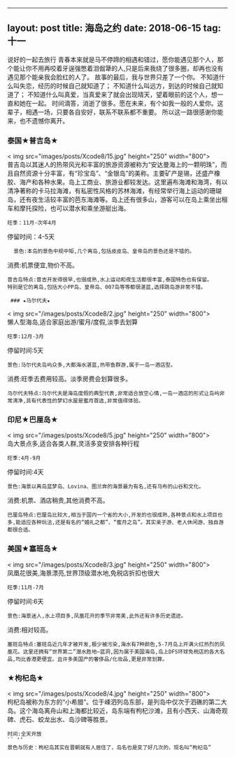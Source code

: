 --- 
 layout: post 
 title: 海岛之约 
 date: 2018-06-15 
 tag:十一 
 --- 
   说好的一起去旅行 
   青春本来就是马不停蹄的相遇和错过，愿你能遇见那个人，那个能让你不用再咬着牙逞强憋着泪倔犟的人,只是后来我绕了很多圈，却再也没有遇见那个能亲我会脸红的人了。 
   故事的最后，我与世界只差了一个你。 
   不知道什么叫失恋，经历的时候自己就知道了； 
   不知道什么叫远方，到达的时候自己就知道了； 
   不知道什么叫真爱，当真爱来了就会出现晴天，望着眼前的这个人，想一直和她在一起。 
   时间滴答，消逝了很多。愿在未来，有个如我一般的人爱你。这辈子，相遇一场，只要各自安好，联系不联系都不重要。 
   所以这一路很感谢你能来，也不遗憾你离开。  
 ### 泰国★普吉岛★ 
 < img src="images/posts/Xcode8/15.jpg" height="250" width="800">  
 普吉岛以其迷人的热带风光和丰富的旅游资源被称为“安达曼海上的一颗明珠”，而且自然资源十分丰富，有“珍宝岛”、“金银岛”的美称。主要矿产是锡，还盛产橡胶、海产和各种水果。岛上工商业、旅游业都较发达。这里遍布海滩和海湾，有以清净著称的卡马拉海滩，有私密性风格的苏林海滩，有经常举行海上运动的珊瑚岛，还有夜生活较丰富的芭东海滩等。岛上还有很多山，游客可以在岛上乘坐出租车和摩托探险，也可以潜水和乘坐游艇出海。 
   ``` 
 旺季：11月-次年4月 
 ``` 
 停留时间：4-5天 
 ``` 
   景色:本岛的景色中规中矩,几个离岛,包括皮皮岛、皇帝岛的景色还是不错的。 
 ``` 
 消费:机票便宜,物价不高。 
 ``` 
 普吉岛特点:普吉开发得很早,也很成熟,水上运动和夜生活都很丰富,泰国特色也有保留。 
 特别是它的离岛,包括大小PP岛、皇帝岛、007岛等等都很湛蓝,选择跳岛游非常不错。 
   ``` 
     ### ★马尔代夫★ 
 < img src="/images/posts/Xcode8/2.jpg" height="250" width="800">  
 懒人型海岛,适合家庭出游/蜜月/度假,淡季去划算 
 ``` 
 旺季:12月-3月 
 ``` 
 停留时间:5天 
 ``` 
 景色:马尔代夫岛屿众多,大都海水湛蓝,热带鱼群游,属于一岛一酒店型。 
 ``` 
 消费:旺季去费用较高。淡季房费会划算很多。 
 ``` 
 马尔代夫特点:马尔代夫是海岛度假的典型代表,非常适合放空心情,一岛一酒店的形式让岛屿非常清净,具有代表性的梦幻水屋是蜜月首选,非常值得体验。 
 ``` 
 ### 印尼★巴厘岛★ 
 < img src="/images/posts/Xcode8/5.jpg" height="250" width="800">  
 岛大景点多,适合各类人群,灵活多变安排各种行程 
 ``` 
 旺季:4月-9月 
 ``` 
 停留时间:4天 
 ``` 
 景色:海景以离岛蓝梦岛、Lovina、图兰奔的海景最为有名,还有乌布的山谷和文化。 
 ``` 
 消费:机票、酒店稍贵,其他消费不高。 
 ``` 
 巴厘岛特点:巴厘岛比较大,相当于国内一个省的大小,开发的也很成熟,各种景点和水上项目也多,能适应各种玩法,还是有名的“婚礼之都”、“蜜月之岛”。其实亲子游、老人休闲游、独自游都很合适。 
 ``` 
 ### 美国★塞班岛★ 
 < img src="/images/posts/Xcode8/3.jpg" height="250" width="800">  
 凤凰花很美,海景漂亮,世界顶级潜水地,免税店折扣也很大 
 ``` 
 旺季:11月-7月 
 ``` 
 停留时间:6天 
 ``` 
 景色:海景迷人,水上项目多,凤凰花开的季节非常美,此外还有许多历史遗迹。 
 ``` 
 消费:相对较高。 
 ``` 
 塞班岛特点:塞班岛近几年才被开发,极少被污染,海水有7种颜色,5-7月岛上开满火红热烈的凤凰花。这里还拥有“世界第二”潜水胜地—蓝洞,因为属于美国海岛,岛上DFS环球免税店的各大名品,均比香港更便宜。且许多美国产的奢侈品/化妆品,更是非常划算。 
 ``` 
 ### ★枸杞岛★ 
 < img src="/images/posts/Xcode8/4.jpg" height="250" width="800">  
 枸杞岛被称为东方的“小希腊”。位于嵊泗列岛东部，是列岛中仅次于泗礁的第二大岛。这个海岛离舟山和上海都比较近，岛东端有枸杞沙滩，且有小西天、山海奇观碑、虎石、蛟龙出水、岛沙碑等胜景。 
 ``` 
 时间:全天开放 
 `` ‘’
 景色与历史：枸杞岛其实在晋朝就有人居住了，岛名也是变了好几次的，现名叫“枸杞岛”
